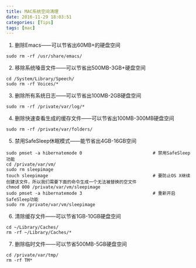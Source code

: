 ```yaml
---
title: MAC系统空间清理
date: 2016-11-29 18:03:51
categories: [Tips]
tags: [mac]
---
```


1. 删除Emacs——可以节省出60MB+的硬盘空间
```
sudo rm -rf /usr/share/emacs/
```

2. 移除系统嗓音文件——可以节省出500MB-3GB+硬盘空间
```
cd /System/Library/Speech/
sudo rm -rf Voices/*
```

  <!--more-->

3. 删除所有系统日志——可以节省出100MB-2GB硬盘空间
```
sudo rm -rf /private/var/log/*
```

4. 删除快速查看生成的缓存文件——可以节省出100MB-300MB硬盘空间
```
sudo rm -rf /private/var/folders/
```

5. 禁用SafeSleep休眠模式——能节省出4GB-16GB空间
```
sudo pmset -a hibernatemode 0                           # 禁用SafeSleep功能
cd /private/var/vm/
sudo rm sleepimage
touch sleepimage                                        # 要防止OS X继续创建该文件，所以我们需要下面的命令生成一个无法被替换的空文件
chmod 000 /private/var/vm/sleepimage
sudo pmset -a hibernatemode 3                           # 重新开启SafeSleep功能
sudo rm /private/var/vm/sleepimage
```

6. 清除缓存文件——可以节省1GB-10GB硬盘空间
```
cd ~/Library/Caches/
rm -rf ~/Library/Caches/*
```

7. 删除临时文件——可以节省500MB-5GB硬盘空间
```
cd /private/var/tmp/
rm -rf TM*
```
